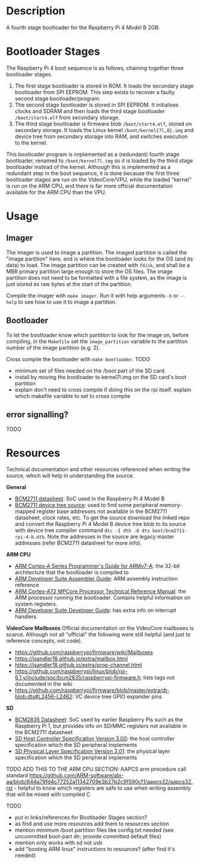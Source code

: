 # Description

A fourth stage bootloader for the Raspberry Pi 4 Model B 2GB. 


# Bootloader Stages

The Raspberry Pi 4 boot sequence is as follows, chaining together three 
bootloader stages.

1. The first stage bootloader is stored in ROM. It loads the secondary
stage bootloader from SPI EEPROM. This step exists to recover a faulty
second stage bootloader/program.
2. The second stage bootloader is stored in SPI EEPROM. It initialises clocks
and SDRAM and then loads the third stage bootloader `/boot/start4.elf` from 
secondary storage.
3. The third stage bootloader is firmware blob `/boot/start4.elf`, stored on 
secondary storage. It loads the Linux kernel `/boot/kernel{7l,8}.img` and 
device tree from secondary storage into RAM, and switches execution to the 
kernel.

This bootloader program is implemented as a (redundant) fourth stage bootloader,
renamed to `/boot/kernel7l.img` so it is loaded by the third stage bootloader instead
of the kernel. Although this is implemented as a redundant step in the boot sequence,
it is done because the first three bootloader stages are run on the VideoCore/VPU, 
while the loaded "kernel" is run on the ARM CPU, and there is far more official 
documentation available for the ARM CPU than the VPU.


# Usage

## Imager

The imager is used to image a partition. The imaged partition is called the "image partition"
here, and is where the bootloader looks for the OS (and its data) to load. The image partition
can be created with `fdisk`, and shall be a MBR primary partition large enough to store the OS
files. The image partition does not need to be formatted with a file system, as the image is 
just stored as raw bytes at the start of the partition.

Compile the imager with `make imager`. Run it with help arguments `-h` or `--help` to
see how to use it to image a partition.

## Bootloader

To let the bootloader know which partition to look for the image on, before compiling, in 
the `Makefile` set the `image_partition` variable to the partition number of the image 
partition (e.g. 2).

Cross compile the bootloader with `make bootloader`.
TODO 
- minimum set of files needed on the /boot part of the SD card. 
- install by moving the bootloader to kernel7l.img on the SD card's boot partition
- explain don't need to cross compile if doing this on the rpi itself. 
	explain which makefile variable to set to cross compile

## error signalling?

TODO


# Resources

Technical documentation and other resources referenced when writing the source,
which will help in understanding the source.

**General**
* [BCM2711 datasheet](https://datasheets.raspberrypi.com/bcm2711/bcm2711-peripherals.pdf): 
SoC used in the Raspberry Pi 4 Model B
* [BCM2711 device tree source](https://github.com/raspberrypi/firmware): used to find some peripheral
memory-mapped register base addresses not available in the BCM2711 datasheet, clock rates, 
etc. To get the source download the linked repo and convert the Raspberry Pi 4 Model B 
device tree blob to its source with device tree compiler command `dtc -I dtb -O dts boot/bcm2711-rpi-4-b.dtb`. 
Note the addresses in the source are legacy master addresses (refer BCM2711 datasheet for more info).

**ARM CPU**
* [ARM Cortex-A Series Programmer's Guide for ARMv7-A](https://developer.arm.com/documentation/den0013/d):
the 32-bit architecture that the bootloader is compiled to
* [ARM Developer Suite Assembler Guide](https://developer.arm.com/documentation/dui0068/b): ARM assembly
instruction reference
* [ARM Cortex-A72 MPCore Processor Technical Reference Manual](https://developer.arm.com/documentation/100095/0003):
the ARM processor running the bootloader. Contains helpful information on system registers.
* [ARM Developer Suite Developer Guide](https://developer.arm.com/documentation/dui0056/d):
has extra info on interrupt handlers

**VideoCore Mailboxes**
Official documentation on the VideoCore mailboxes is scarce. Although not all "official" the following 
were still helpful (and just to reference concepts, not code).
* https://github.com/raspberrypi/firmware/wiki/Mailboxes
* https://jsandler18.github.io/extra/mailbox.html
* https://jsandler18.github.io/extra/prop-channel.html
* https://github.com/raspberrypi/linux/blob/rpi-6.1.y/include/soc/bcm2835/raspberrypi-firmware.h: 
lists tags not documented in the wiki
* https://github.com/raspberrypi/firmware/blob/master/extra/dt-blob.dts#L2456-L2462:
VC device tree GPIO expander pins

**SD**
* [BCM2835 Datasheet](https://datasheets.raspberrypi.com/bcm2835/bcm2835-peripherals.pdf):
SoC used by earlier Raspberry Pis such as the Raspberry Pi 1, but provides info on SD/MMC registers
not available in the BCM2711 datasheet
* [SD Host Controller Specification Version 3.00](https://www.sdcard.org/downloads/pls/archives/): 
the host controller specification which the SD peripheral implements
* [SD Physical Layer Specification Version 3.01](https://www.sdcard.org/downloads/pls/archives/):
the physical layer specification which the SD peripheral implements



TODO ADD THIS TO THE ARM CPU SECTION: AAPCS arm procedure call standard https://github.com/ARM-software/abi-aa/blob/844a79fd4c77252a11342709e3b27b2c9f590cf1/aapcs32/aapcs32.rst - helpful to know which registers are safe to use when writing assembly that will be mixed with compiled C

TODO
- put in links/references for Bootloader Stages section?
- as find and use more resources add them to resources section
- mention minimum /boot partition files like config.txt needed 
	(see uncommitted boot-part dir; provide committed default files)
- mention only works with sd not usb
- add "booting ARM linux" instructions to resources? (after find it's needed)
